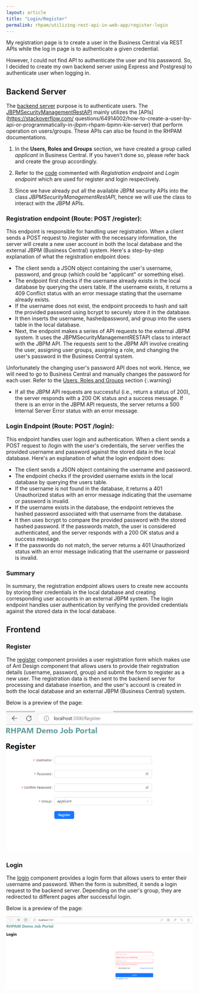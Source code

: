 ```yaml
---
layout: article
title: "Login/Register"
permalink: rhpam/utilizing-rest-api-in-web-app/register-login
---
```


My registration page is to create a user in the Business Central via REST APIs while the log in page is to authenticate a given credential.

However, I could not find API to authenticate the user and his password. So, I decided to create my own backend server using Express and Postgresql to authenticate user when logging in.

## Backend Server

The [backend server](https://github.com/zm-l/rhpam-demo/tree/main/my-app/server) purpose is to authenticate users. The [JBPMSecurityManagementRestAPI](https://github.com/zm-l/rhpam-demo/blob/main/my-app/server/JBPMSecurityManagementRESTAPI.ts) mainly utilizes the [APIs](https://stackoverflow.com/ questions/64914002/how-to-create-a-user-by-api-or-programmatically-in-jbpm-rhpam-bpmn-kie-server) that perform operation on users/groups. These APIs can also be found in the RHPAM documentations.

1. In the **Users, Roles and Groups** section, we have created a group called _applicant_ in Business Central. If you haven't done so, please refer back and create the group accordingly.

2. Refer to the [code](https://github.com/zm-l/rhpam-demo/blob/main/my-app/server/server.ts) commented with _Registration endpoint_ and _Login endpoint_ which are used for register and login respectively.

3. Since we have already put all the available JBPM security APIs into the class _JBPMSecurityManagementRestAPI_, hence we will use the class to interact with the JBPM APIs.

### Registration endpoint (Route: POST /register):

This endpoint is responsible for handling user registration. When a client sends a POST request to /register with the necessary information, the server will create a new user account in both the local database and the external JBPM (Business Central) system. Here's a step-by-step explanation of what the registration endpoint does:

- The client sends a JSON object containing the user's username, password, and group (which could be "applicant" or something else).
- The endpoint first checks if the username already exists in the local database by querying the users table. If the username exists, it returns a 409 Conflict status with an error message stating that the username already exists.
- If the username does not exist, the endpoint proceeds to hash and salt the provided password using bcrypt to securely store it in the database.
- It then inserts the username, hashedpassword, and group into the users table in the local database.
- Next, the endpoint makes a series of API requests to the external JBPM system. It uses the JBPMSecurityManagementRESTAPI class to interact with the JBPM API. The requests sent to the JBPM API involve creating the user, assigning user groups, assigning a role, and changing the user's password in the Business Central system.

Unfortunately the changing user's password API does not work. Hence, we will need to go to Business Central and manually changes the password for each user. Refer to the [Users, Roles and Groups](https://zm-l.github.io/rhpam/job-portal/users-roles-and-groups) section
{:.warning}

- If all the JBPM API requests are successful (i.e., return a status of 200), the server responds with a 200 OK status and a success message. If there is an error in the JBPM API requests, the server returns a 500 Internal Server Error status with an error message.

### Login Endpoint (Route: POST /login):

This endpoint handles user login and authentication. When a client sends a POST request to /login with the user's credentials, the server verifies the provided username and password against the stored data in the local database. Here's an explanation of what the login endpoint does:

- The client sends a JSON object containing the username and password.
- The endpoint checks if the provided username exists in the local database by querying the users table.
- If the username is not found in the database, it returns a 401 Unauthorized status with an error message indicating that the username or password is invalid.
- If the username exists in the database, the endpoint retrieves the hashed password associated with that username from the database.
- It then uses bcrypt to compare the provided password with the stored hashed password. If the passwords match, the user is considered authenticated, and the server responds with a 200 OK status and a success message.
- If the passwords do not match, the server returns a 401 Unauthorized status with an error message indicating that the username or password is invalid.

### Summary

In summary, the registration endpoint allows users to create new accounts by storing their credentials in the local database and creating corresponding user accounts in an external JBPM system. The login endpoint handles user authentication by verifying the provided credentials against the stored data in the local database.

## Frontend

### Register

The [register](https://github.com/zm-l/rhpam-demo/blob/main/my-app/client/src/pages/Register.tsx) component provides a user registration form which makes use of Ant Design component that allows users to provide their registration details (username, password, group) and submit the form to register as a new user. The registration data is then sent to the backend server for processing and database insertion, and the user's account is created in both the local database and an external JBPM (Business Central) system.

Below is a preview of the page:

![apply](../assets/images/business-central/webpages/register.png)

### Login

The [login](https://github.com/zm-l/rhpam-demo/blob/main/my-app/client/src/pages/Login.tsx) component provides a login form that allows users to enter their username and password. When the form is submitted, it sends a login request to the backend server. Depending on the user's group, they are redirected to different pages after successful login.

Below is a preview of the page:

![apply](../assets/images/business-central/webpages/login.png)
